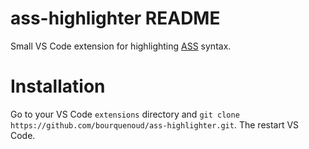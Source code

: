 # ass-highlighter README

Small VS Code extension for highlighting [ASS](https://github.com/elzaidir/ass) syntax.

# Installation

Go to your VS Code `extensions` directory and `git clone https://github.com/bourquenoud/ass-highlighter.git`. The restart VS Code.
